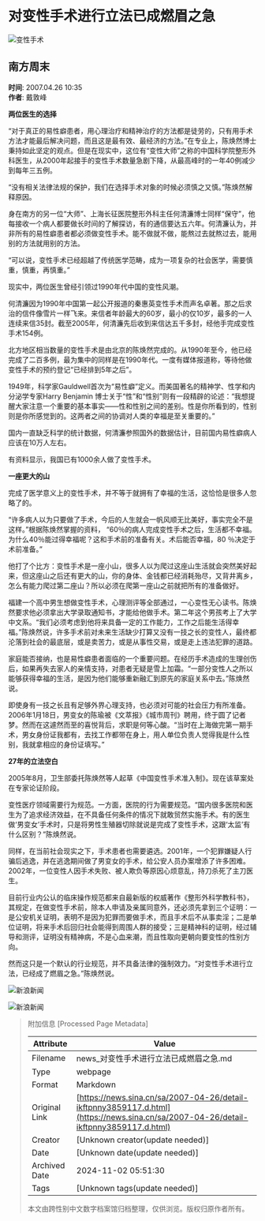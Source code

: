 # 对变性手术进行立法已成燃眉之急

![变性手术](//n.sinaimg.cn/sinacn/20170106/cec7-fxzkfvn0496499.jpg)

## 南方周末

**时间**: 2007.04.26 10:35  
**作者**: 戴敦峰  

**两位医生的选择**

“对于真正的易性癖患者，用心理治疗和精神治疗的方法都是徒劳的，只有用手术方法才能最后解决问题，而且这是最有效、最经济的方法。”在专业上，陈焕然博士秉持如此坚定的观点。但是在现实中，这位有“变性大师”之称的中国科学院整形外科医生，从2000年起接手的变性手术数量急剧下降，从最高峰时的一年40例减少到每年三五例。

“没有相关法律法规的保护，我们在选择手术对象的时候必须慎之又慎。”陈焕然解释原因。

身在南方的另一位“大师”、上海长征医院整形外科主任何清濂博士同样“保守”，他每接收一个病人都要做长时间的了解探访，有的通信要达五六年。何清濂认为，并非所有的易性癖患者都必须做变性手术。能不做就不做，能熬过去就熬过去，能用别的方法就用别的方法。

“可以说，变性手术已经超越了传统医学范畴，成为一项复杂的社会医学，需要慎重，慎重，再慎重。”

现实中，两位医生曾经引领过1990年代中国的变性风潮。

何清濂因为1990年中国第一起公开报道的秦惠英变性手术而声名卓著。那之后求治的信件像雪片一样飞来。来信者年龄最大的60岁，最小的仅10岁，最多的一人连续来信35封。截至2005年，何清濂先后收到来信达五千多封，经他手完成变性手术154例。

北方地区相当数量的变性手术是由北京的陈焕然完成的。从1990年至今，他已经完成了二百多例，最为集中的同样是在1990年代。一度有媒体报道称，等待他做变性手术的预约登记“已经排到5年之后”。

1949年，科学家Gauldwell首次为“易性癖”定义。而美国著名的精神学、性学和内分泌学专家Harry Benjamin 博士关于“性”和“性别”则有一段精辟的论述：“我想提醒大家注意一个重要的基本事实——性和性别之间的差别。性是你所看到的，性别则是你所感觉到的。这两者之间的协调对人类的幸福是至关重要的。”

国内一直缺乏科学的统计数据，何清濂参照国外的数据估计，目前国内易性癖病人应该在10万人左右。

有资料显示，我国已有1000余人做了变性手术。

**一座更大的山**

完成了医学意义上的变性手术，并不等于就拥有了幸福的生活，这恰恰是很多人忽略了的。

“许多病人以为只要做了手术，今后的人生就会一帆风顺无比美好，事实完全不是这样。”根据陈焕然掌握的资料， “60％的病人完成变性手术之后，生活都不幸福。为什么40％能过得幸福呢？这和手术前的准备有关。术后能否幸福，80 ％决定于术前准备。”

他打了个比方：变性手术是一座小山，很多人以为爬过这座山生活就会突然美好起来，但这座山之后还有更大的山，你的身体、金钱都已经消耗殆尽，又背井离乡，怎么有能力爬过第二座山？所以必须在爬第一座山之前就把所有的准备做好。

福建一个高中男生想做变性手术，心理测评等全部通过，一心变性无心读书。陈焕然要求他必须拿出大学录取通知书，才能给他做手术。第二年这个男孩考上了大学中文系。“我们必须考虑到他将来具备一定的工作能力，工作之后能生活得幸福。”陈焕然说，许多手术前对未来生活缺少打算又没有一技之长的变性人，最终都沦落到社会的最底层，或是卖苦力，或是从事性交易，或是走上违法犯罪的道路。

家庭能否接纳，也是易性癖患者面临的一个重要问题。在经历手术造成的生理创伤后，如果再失去家人的亲情支持，对患者无疑是雪上加霜。“一部分变性人之所以能够获得幸福的生活，是因为他们能够重新融汇到原先的家庭关系中去。”陈焕然说。

即使身有一技之长且有足够外界心理支持，也必须对可能的社会压力有所准备。2006年1月18日，男变女的陈瑜被《文萃报》《城市周刊》聘用，终于圆了记者梦。然而在这遽然而至的喜悦背后，求职是何等心酸。“当时在上海做完第一期手术，男女身份证我都有，去找工作都带在身上，用人单位负责人觉得我是什么性别，我就拿相应的身份证填写。”

**27年的立法空白**

2005年8月，卫生部委托陈焕然等人起草《中国变性手术准入制》。现在该草案处在专家论证阶段。

变性医疗领域需要行为规范。一方面，医院的行为需要规范。“国内很多医院和医生为了追求经济效益，在不具备任何条件的情况下就敢贸然实施手术。有的医生做‘男变女’手术时，只是将男性生殖器切除就说是完成了变性手术，这跟‘太监’有什么区别？”陈焕然说。

同样，在当前社会现实之下，手术患者也需要遴选。2001年，一个犯罪嫌疑人行骗后逃逸，并在逃逸期间做了男变女的手术，给公安人员办案增添了许多困难。2002年，一位变性人因手术失败、被人欺负等原因心烦意乱，持刀杀死了主刀医生。

目前行业内公认的临床操作规范都来自最新版的权威著作《整形外科学教科书》，其规定，在做变性手术前，除本人申请及亲属同意外，还必须先拿到三个证明：一是公安机关证明，表明不是因为犯罪而要做手术，而且手术后不从事卖淫；二是单位证明，将来手术后回归社会能得到周围人群的接受；三是精神科的证明，经过辅导和测评，证明没有精神病，不是心血来潮，而且性取向更朝向要变性的性别方向。

然而这只是一个默认的行业规范，并不具备法律的强制效力。“对变性手术进行立法，已经成了燃眉之急。”陈焕然说。

![新浪新闻](//n.sinaimg.cn/default/2fb77759/20151125/320X320.png)  
  
![新浪新闻](https://n.sinaimg.cn/default/80905340/20200331/sinalogo.png)  

> 附加信息 [Processed Page Metadata]
>
> | Attribute       | Value                                  |
> |-----------------|----------------------------------------|
> | Filename        | news_对变性手术进行立法已成燃眉之急.md                             |
> | Type            | webpage                                 |
> | Format          | Markdown                               |
> | Original Link   | [https://news.sina.cn/sa/2007-04-26/detail-ikftpnny3859117.d.html](https://news.sina.cn/sa/2007-04-26/detail-ikftpnny3859117.d.html)                       |
> | Creator         | [Unknown creator(update needed)]                              |
> | Date            | [Unknown date(update needed)]                                 |
> | Archived Date   | 2024-11-02 05:51:30                             |
> | Tags            | [Unknown tags(update needed)]                                 |
>
> 本文由跨性别中文数字档案馆归档整理，仅供浏览。版权归原作者所有。
>